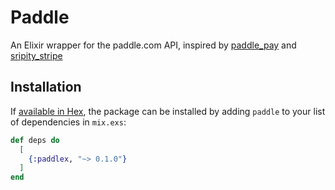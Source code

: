 # Paddle

An Elixir wrapper for the paddle.com API, inspired by [paddle_pay](https://github.com/devmindo/paddle_pay) and [sripity_stripe](https://github.com/code-corps/stripity_stripe)

## Installation

If [available in Hex](https://hex.pm/docs/publish), the package can be installed
by adding `paddle` to your list of dependencies in `mix.exs`:

```elixir
def deps do
  [
    {:paddlex, "~> 0.1.0"}
  ]
end
```

<!--
Documentation can be generated with [ExDoc](https://github.com/elixir-lang/ex_doc)
and published on [HexDocs](https://hexdocs.pm). Once published, the docs can
be found at [https://hexdocs.pm/paddle](https://hexdocs.pm/paddlex).
-->
